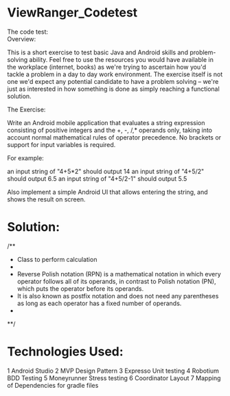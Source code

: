 # ViewRanger_Codetest

The code test: </br>
Overview:

This is a short exercise to test basic Java and Android skills and problem-solving ability. Feel free to use the resources you would have available in the workplace (internet, books) as we're trying to ascertain how you'd tackle a problem in a day to day work environment. The exercise itself is not one we'd expect any potential candidate to have a problem solving – we're just as interested in how something is done as simply reaching a functional solution.

The Exercise:

Write an Android mobile application that evaluates a string expression consisting of positive integers and the +, -, /,* operands only, taking into account normal mathematical rules of operator precedence. No brackets or support for input variables is required.

For example:

an input string of "4+5*2" should output 14
an input string of "4+5/2" should output 6.5
an input string of "4+5/2-1" should output 5.5

Also implement a simple Android UI that allows entering the string, and shows the result on screen.


# Solution:  </br>

/**
 * Class to perform calculation
 *
 * Reverse Polish notation (RPN) is a mathematical notation in which every operator follows all of its operands, in contrast to Polish notation (PN), which puts the operator before its operands.
 * It is also known as postfix notation and does not need any parentheses as long as each operator has a fixed number of operands.
 *
**/

# Technologies Used:  </br>
1 Android Studio
2 MVP Design Pattern
3 Expresso Unit testing
4 Robotium BDD Testing
5 Moneyrunner Stress testing
6 Coordinator Layout
7 Mapping of Dependencies for gradle files

